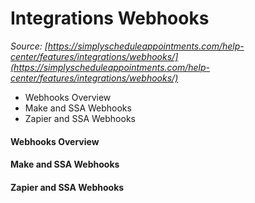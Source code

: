 # Integrations Webhooks


*Source: [https://simplyscheduleappointments.com/help-center/features/integrations/webhooks/](https://simplyscheduleappointments.com/help-center/features/integrations/webhooks/)*

- Webhooks Overview
- Make and SSA Webhooks
- Zapier and SSA Webhooks

#### Webhooks Overview

#### Make and SSA Webhooks

#### Zapier and SSA Webhooks
